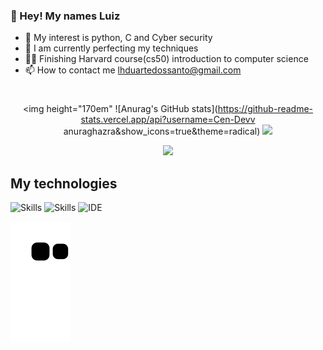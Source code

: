 ### 👋 Hey! My names Luiz
- 👀 My interest is python, C and Cyber security
- 🌱 I am currently perfecting my techniques
- 🧑‍💻 Finishing Harvard course(cs50) introduction to computer science
- 📫 How to contact me lhduartedossanto@gmail.com
#
<div align="center">

<img height="170em" ![Anurag's GitHub stats](https://github-readme-stats.vercel.app/api?username=Cen-Devv anuraghazra&show_icons=true&theme=radical) <img height="170em" src="https://github-readme-stats-sigma-five.vercel.app/api/top-langs/?username=Cen-Devv&layout=compact&langs_count=7&theme=dark">
  
</div>

<div align="center" >
  <img  height=300 src="https://user-images.githubusercontent.com/99365013/221045420-c82214ba-623c-4a00-b672-11d9f6823f34.gif"/>
</div>

      
## My technologies

![Skills](https://img.shields.io/badge/Python-14354C?style=for-the-badge&logo=python&logoColor=white)
![Skills](https://img.shields.io/badge/C-00599C?style=for-the-badge&logo=c&logoColor=white)
![IDE](https://img.shields.io/badge/Visual_Studio_Code-0078D4?style=for-the-badge&logo=visual%20studio%20code&logoColor=white)

![Snake animation](https://github.com/Cen-Devv/Cen-Devv/blob/output/github-contribution-grid-snake.svg) 

